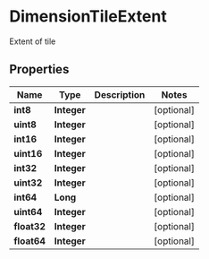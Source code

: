 

# DimensionTileExtent

Extent of tile

## Properties

| Name | Type | Description | Notes |
|------------ | ------------- | ------------- | -------------|
|**int8** | **Integer** |  |  [optional] |
|**uint8** | **Integer** |  |  [optional] |
|**int16** | **Integer** |  |  [optional] |
|**uint16** | **Integer** |  |  [optional] |
|**int32** | **Integer** |  |  [optional] |
|**uint32** | **Integer** |  |  [optional] |
|**int64** | **Long** |  |  [optional] |
|**uint64** | **Integer** |  |  [optional] |
|**float32** | **Integer** |  |  [optional] |
|**float64** | **Integer** |  |  [optional] |



